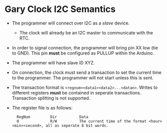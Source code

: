 Gary Clock I2C Semantics
==========================
+ The programmer will connect over I2C as a *slave* device.
    + The clock will already be an I2C master to communicate with the RTC.
+ In order to signal connection, the programmer will bring pin XX low (tie to GND). This pin **must** be configured as PULLUP within the Arduino.
+ The programmer will have slave ID XYZ.
+ On connection, the clock must send a transaction to set the current time to the programmer. The programmer will not start unless this is sent.
+ The transaction format is `<regnum><data1><data2>...<datan>`. Writes to different registers **must** be contained in seperate transactions. Transaction splitting is not supported.
+ The register file is as follows:

        RegNum         Dir          Data
        0              R/W          The current time of the format <hour><min><second>, all as seperate 8 bit words.
